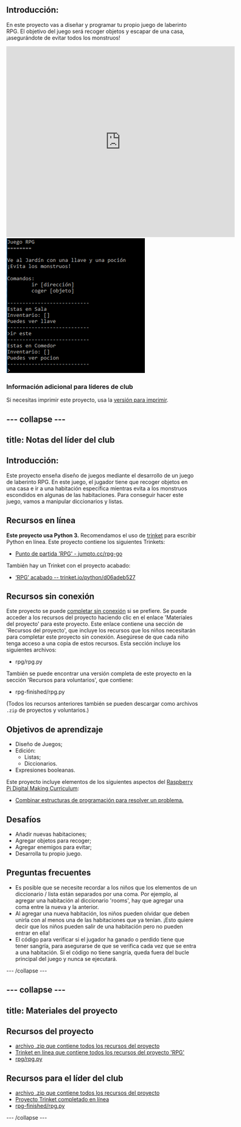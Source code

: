 ## Introducción:

En este proyecto vas a diseñar y programar tu propio juego de laberinto RPG. El objetivo del juego será recoger objetos y escapar de una casa, ¡asegurándote de evitar todos los monstruos!

<div class="trinket">
  <iframe src="https://trinket.io/embed/python/d06adeb527?outputOnly=true&start=result" width="600" height="500" frameborder="0" marginwidth="0" marginheight="0" allowfullscreen>
  </iframe>
  <img src="images/rpg-finished.png">
</div>

### Información adicional para líderes de club

Si necesitas imprimir este proyecto, usa la [versión para imprimir](https://projects.raspberrypi.org/en/projects/rpg/print).

## \--- collapse \---

## title: Notas del líder del club

## Introducción:

Este proyecto enseña diseño de juegos mediante el desarrollo de un juego de laberinto RPG. En este juego, el jugador tiene que recoger objetos en una casa e ir a una habitación específica mientras evita a los monstruos escondidos en algunas de las habitaciones. Para conseguir hacer este juego, vamos a manipular diccionarios y listas.

## Recursos en línea

**Este proyecto usa Python 3.** Recomendamos el uso de [trinket](https://trinket.io/) para escribir Python en línea. Este proyecto contiene los siguientes Trinkets:

+ [Punto de partida 'RPG' - jumpto.cc/rpg-go](http://jumpto.cc/rpg-go)

También hay un Trinket con el proyecto acabado:

+ [‘RPG’ acabado -- trinket.io/python/d06adeb527](https://trinket.io/python/d06adeb527)

## Recursos sin conexión

Este proyecto se puede [completar sin conexión](https://www.codeclubprojects.org/en-GB/resources/python-working-offline/) si se prefiere. Se puede acceder a los recursos del proyecto haciendo clic en el enlace 'Materiales del proyecto' para este proyecto. Este enlace contiene una sección de 'Recursos del proyecto', que incluye los recursos que los niños necesitarán para completar este proyecto sin conexión. Asegúrese de que cada niño tenga acceso a una copia de estos recursos. Esta sección incluye los siguientes archivos:

+ rpg/rpg.py

También se puede encontrar una versión completa de este proyecto en la sección 'Recursos para voluntarios', que contiene:

+ rpg-finished/rpg.py

(Todos los recursos anteriores también se pueden descargar como archivos `.zip` de proyectos y voluntarios.)

## Objetivos de aprendizaje

+ Diseño de Juegos;
+ Edición: 
    + Listas;
    + Diccionarios.
+ Expresiones booleanas.

Este proyecto incluye elementos de los siguientes aspectos del [Raspberry Pi Digital Making Curriculum](http://rpf.io/curriculum):

+ [Combinar estructuras de programación para resolver un problema.](https://www.raspberrypi.org/curriculum/programming/builder)

## Desafíos

+ Añadir nuevas habitaciones;
+ Agregar objetos para recoger;
+ Agregar enemigos para evitar;
+ Desarrolla tu propio juego.

## Preguntas frecuentes

+ Es posible que se necesite recordar a los niños que los elementos de un diccionario / lista están separados por una coma. Por ejemplo, al agregar una habitación al diccionario 'rooms', hay que agregar una coma entre la nueva y la anterior.
+ Al agregar una nueva habitación, los niños pueden olvidar que deben unirla con al menos una de las habitaciones que ya tenían. ¡Esto quiere decir que los niños pueden salir de una habitación pero no pueden entrar en ella!
+ El código para verificar si el jugador ha ganado o perdido tiene que tener sangría, para asegurarse de que se verifica cada vez que se entra a una habitación. Si el código no tiene sangría, queda fuera del bucle principal del juego y nunca se ejecutará.

\--- /collapse \---

## \--- collapse \---

## title: Materiales del proyecto

## Recursos del proyecto

+ [archivo .zip que contiene todos los recursos del proyecto](resources/rpg-project-resources.zip)
+ [Trinket en línea que contiene todos los recursos del proyecto 'RPG'](http://jumpto.cc/rpg-go)
+ [rpg/rpg.py](resources/rpg-rpg.py)

## Recursos para el líder del club

+ [archivo .zip que contiene todos los recursos del proyecto](resources/rpg-volunteer-resources.zip)
+ [Proyecto Trinket completado en línea](https://trinket.io/python/d06adeb527)
+ [rpg-finished/rpg.py](resources/rpg-finished-rpg.py)

\--- /collapse \---